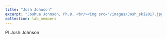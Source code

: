 ```yaml
---
title: "Josh Johnson"
excerpt: "Joshua Johnson, Ph.D. <br/><img src='/images/Josh_ski2017.jpg' style="width:500px;height:889px;">"
collection: lab_members
---
```


PI Josh Johnson 
